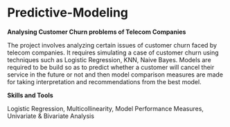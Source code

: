 # Predictive-Modeling
**Analysing Customer Churn problems of Telecom Companies**

The project involves analyzing certain issues of customer churn faced by telecom companies. It requires simulating a case of customer churn using techniques such as Logistic Regression, KNN, Naive Bayes. Models are required to be build so as to predict whether a customer will cancel their service in the future or not and then model comparison measures are made for taking interpretation and recommendations from the best model.

**Skills and Tools**

Logistic Regression, Multicollinearity, Model Performance Measures, Univariate & Bivariate Analysis
